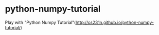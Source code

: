 # python-numpy-tutorial

Play with "Python Numpy Tutorial"(http://cs231n.github.io/python-numpy-tutorial/)

